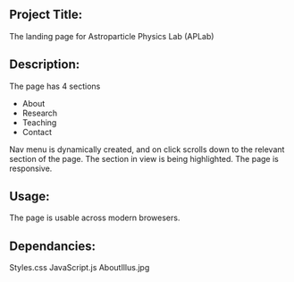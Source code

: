 ## Project Title:

The landing page for Astroparticle Physics Lab (APLab)



## Description:

The page has 4 sections
- About
- Research
- Teaching
- Contact

Nav menu is dynamically created, and on click scrolls down to the relevant section of the page.
The section in view is being highlighted.
The page is responsive.




## Usage:

The page is usable across modern browesers.


## Dependancies:
Styles.css
JavaScript.js
AboutIllus.jpg
